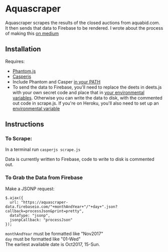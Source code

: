# Aquascraper

Aquascraper scrapes the results of the closed auctions from aquabid.com. It then sends that data to Firebase to be rendered. I wrote about the process of making this [on medium](https://medium.com/@Tnodes/all-i-wanted-to-do-is-scrape-in-javascript-c329c8e757e3)

## Installation
Requires:
* [Phantom.js](http://phantomjs.org/)
* [Casperjs](http://casperjs.org/)
* Include Phantom and Casper [in your PATH](https://stackoverflow.com/questions/14894311/installing-casperjs-on-windows-how-to-do-it-correctly)
* To send the data to Firebase, you'll need to replace the deets in deets.js with your own secret code and place that in [your environmental variables](https://kb.wisc.edu/cae/page.php?id=24500). Otherwise you can write the data to disk, with the commented out code in scrape.js. If you're on Heroku, you'll also need to set up an [environmental variable](https://devcenter.heroku.com/articles/config-vars)


## Instructions
### To Scrape:
In a terminal run
`casperjs scrape.js`

Data is currently written to Firebase, code to write to disk is commented out.

### To Grab the Data from Firebase
Make a JSONP request:

```
$.ajax({
  url: "https://aquascraper-data.firebaseio.com/"+monthAndYear+"/"+day+".json?callback=processJson&print=pretty",
  dataType: "jsonp",
  jsonpCallback: "processJson"
});
```
`monthAndYear` must be formatted like "Nov2017"   
`day` must be formatted like "01-Wed"  
The earliest available date is Oct2017, 15-Sun.
